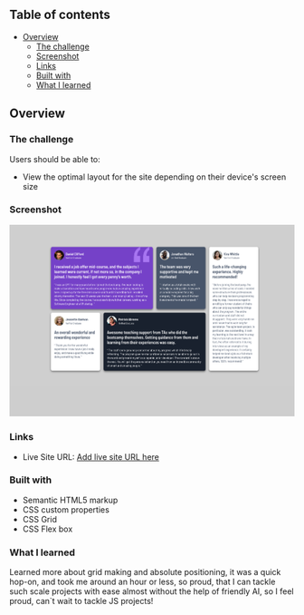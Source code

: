 ## Table of contents

- [Overview](#overview)
  - [The challenge](#the-challenge)
  - [Screenshot](#screenshot)
  - [Links](#links)
  - [Built with](#built-with)
  - [What I learned](#what-i-learned)

## Overview

### The challenge

Users should be able to:

- View the optimal layout for the site depending on their device's screen size

### Screenshot

![](./images/screenshot.png)

### Links

- Live Site URL: [Add live site URL here](https://your-live-site-url.com)

### Built with

- Semantic HTML5 markup
- CSS custom properties
- CSS Grid
- CSS Flex box

### What I learned

Learned more about grid making and absolute positioning, it was a quick hop-on, and took me around an hour or less, so proud, that I can tackle such scale projects with ease almost without the help of friendly AI, so I feel proud, can`t wait to tackle JS projects!
